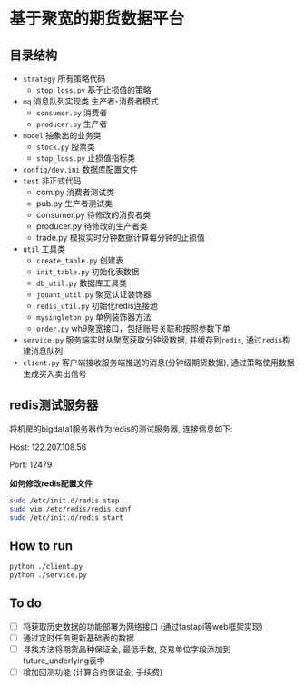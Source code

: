 # 基于聚宽的期货数据平台

## 目录结构

+ `strategy` 所有策略代码
  + `stop_loss.py` 基于止损值的策略
+ `mq` 消息队列实现类 生产者-消费者模式
  + `consumer.py` 消费者
  + `producer.py` 生产者
+ `model` 抽象出的业务类
  + `stock.py` 股票类
  + `stop_loss.py` 止损值指标类
+ `config/dev.ini` 数据库配置文件
+ `test` 非正式代码
  + com.py 消费者测试类
  + pub.py 生产者测试类
  + consumer.py 待修改的消费者类
  + producer.py 待修改的生产者类
  + trade.py 模拟实时分钟数据计算每分钟的止损值
+ `util` 工具类
  + `create_table.py` 创建表
  + `init_table.py` 初始化表数据
  + `db_util.py` 数据库工具类
  + `jquant_util.py` 聚宽认证装饰器
  + `redis_util.py` 初始化redis连接池
  + `mysingleton.py` 单例装饰器方法
  + `order.py` wh9聚宽接口，包括账号关联和按照参数下单
+ `service.py` 服务端实时从聚宽获取分钟级数据, 并缓存到`redis`, 通过`redis`构建消息队列
+ `client.py` 客户端接收服务端推送的消息(分钟级期货数据), 通过策略使用数据生成买入卖出信号

## redis测试服务器

将机房的bigdata1服务器作为redis的测试服务器, 连接信息如下: 

Host: 122.207.108.56

Port: 12479

**如何修改redis配置文件**

```bash
sudo /etc/init.d/redis stop
sudo vim /etc/redis/redis.conf
sudo /etc/init.d/redis start
```

## How to run

```bash
python ./client.py
python ./service.py
```

## To do

+ [ ] 将获取历史数据的功能部署为网络接口 (通过fastapi等web框架实现)
+ [ ] 通过定时任务更新基础表的数据
+ [ ] 寻找方法将期货品种保证金, 最低手数, 交易单位字段添加到future_underlying表中
+ [ ] 增加回测功能 (计算合约保证金, 手续费)
